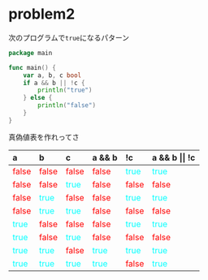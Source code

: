 # problem2

次のプログラムで`true`になるパターン

```go
package main

func main() {
	var a, b, c bool
	if a && b || !c {
		println("true")
	} else {
		println("false")
	}
}
```
真偽値表を作れってさ

| a | b | c | a && b | !c | a && b \|\| !c |
| :--- | :--- | :--- | :--- | :--- | :--- |
| <span style="color: red; ">false</span> | <span style="color: red; ">false</span> | <span style="color: red; ">false</span> | <span style="color: red; ">false</span> | <span style="color: cyan; ">true</span> | <span style="color: cyan; ">true</span>
| <span style="color: red; ">false</span> | <span style="color: red; ">false</span> | <span style="color: cyan; ">true</span> | <span style="color: red; ">false</span> | <span style="color: red; ">false</span> | <span style="color: red; ">false</span>
| <span style="color: red; ">false</span> | <span style="color: cyan; ">true</span> | <span style="color: red; ">false</span> | <span style="color: red; ">false</span> | <span style="color: cyan; ">true</span> | <span style="color: cyan; ">true</span>
| <span style="color: red; ">false</span> | <span style="color: cyan; ">true</span> | <span style="color: cyan; ">true</span> | <span style="color: red; ">false</span> | <span style="color: red; ">false</span> | <span style="color: red; ">false</span>
| <span style="color: cyan; ">true</span> | <span style="color: red; ">false</span> | <span style="color: red; ">false</span> | <span style="color: red; ">false</span> | <span style="color: cyan; ">true</span> | <span style="color: cyan; ">true</span>
| <span style="color: cyan; ">true</span> | <span style="color: red; ">false</span> | <span style="color: cyan; ">true</span> | <span style="color: red; ">false</span> | <span style="color: red; ">false</span> | <span style="color: red; ">false</span>
| <span style="color: cyan; ">true</span> | <span style="color: cyan; ">true</span> | <span style="color: red; ">false</span> | <span style="color: cyan; ">true</span> | <span style="color: cyan; ">true</span> | <span style="color: cyan; ">true</span>
| <span style="color: cyan; ">true</span> | <span style="color: cyan; ">true</span> | <span style="color: cyan; ">true</span> | <span style="color: cyan; ">true</span> | <span style="color: red; ">false</span> | <span style="color: cyan; ">true</span>

